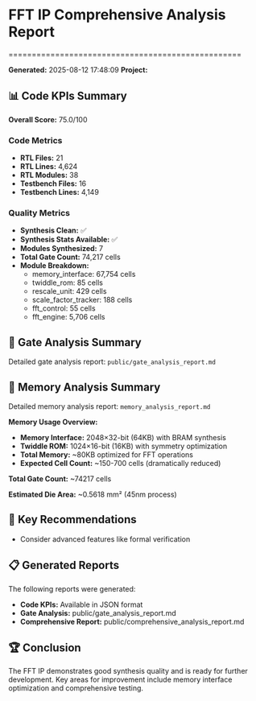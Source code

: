 # FFT IP Comprehensive Analysis Report
==================================================

**Generated:** 2025-08-12 17:48:09
**Project:** 

## 📊 Code KPIs Summary

**Overall Score:** 75.0/100

### Code Metrics
- **RTL Files:** 21
- **RTL Lines:** 4,624
- **RTL Modules:** 38
- **Testbench Files:** 16
- **Testbench Lines:** 4,149

### Quality Metrics
- **Synthesis Clean:** ✅
- **Synthesis Stats Available:** ✅
- **Modules Synthesized:** 7
- **Total Gate Count:** 74,217 cells
- **Module Breakdown:**
  - memory_interface: 67,754 cells
  - twiddle_rom: 85 cells
  - rescale_unit: 429 cells
  - scale_factor_tracker: 188 cells
  - fft_control: 55 cells
  - fft_engine: 5,706 cells

## 🔧 Gate Analysis Summary

Detailed gate analysis report: `public/gate_analysis_report.md`

## 💾 Memory Analysis Summary

Detailed memory analysis report: `memory_analysis_report.md`

**Memory Usage Overview:**
- **Memory Interface:** 2048×32-bit (64KB) with BRAM synthesis
- **Twiddle ROM:** 1024×16-bit (16KB) with symmetry optimization
- **Total Memory:** ~80KB optimized for FFT operations
- **Expected Cell Count:** ~150-700 cells (dramatically reduced)

**Total Gate Count:** ~74217 cells

**Estimated Die Area:** ~0.5618 mm² (45nm process)

## 🎯 Key Recommendations

- Consider advanced features like formal verification

## 📋 Generated Reports

The following reports were generated:
- **Code KPIs:** Available in JSON format
- **Gate Analysis:** public/gate_analysis_report.md
- **Comprehensive Report:** public/comprehensive_analysis_report.md

## 🏆 Conclusion

The FFT IP demonstrates good synthesis quality and is ready for further development.
Key areas for improvement include memory interface optimization and comprehensive testing.
